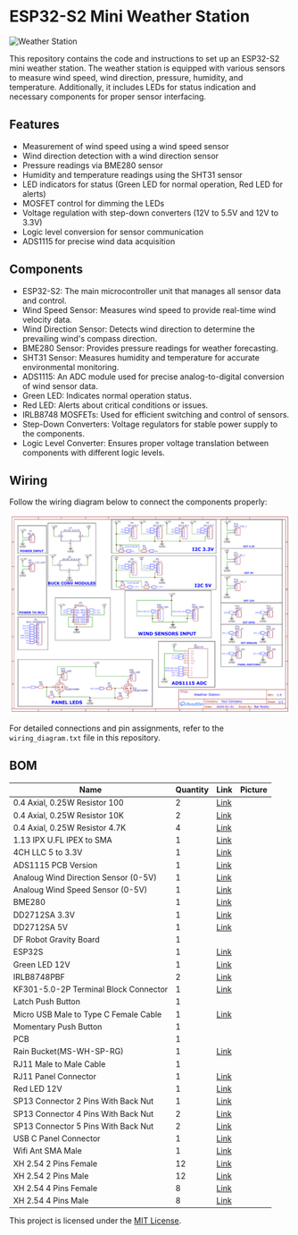 # ESP32-S2 Mini Weather Station

![Weather Station](weather_station.jpg)

This repository contains the code and instructions to set up an ESP32-S2 mini weather station. The weather station is equipped with various sensors to measure wind speed, wind direction, pressure, humidity, and temperature. Additionally, it includes LEDs for status indication and necessary components for proper sensor interfacing.

## Features

- Measurement of wind speed using a wind speed sensor
- Wind direction detection with a wind direction sensor
- Pressure readings via BME280 sensor
- Humidity and temperature readings using the SHT31 sensor
- LED indicators for status (Green LED for normal operation, Red LED for alerts)
- MOSFET control for dimming the LEDs
- Voltage regulation with step-down converters (12V to 5.5V and 12V to 3.3V)
- Logic level conversion for sensor communication
- ADS1115 for precise wind data acquisition

## Components

- ESP32-S2: The main microcontroller unit that manages all sensor data and control.
- Wind Speed Sensor: Measures wind speed to provide real-time wind velocity data.
- Wind Direction Sensor: Detects wind direction to determine the prevailing wind's compass direction.
- BME280 Sensor: Provides pressure readings for weather forecasting.
- SHT31 Sensor: Measures humidity and temperature for accurate environmental monitoring.
- ADS1115: An ADC module used for precise analog-to-digital conversion of wind sensor data.
- Green LED: Indicates normal operation status.
- Red LED: Alerts about critical conditions or issues.
- IRLB8748 MOSFETs: Used for efficient switching and control of sensors.
- Step-Down Converters: Voltage regulators for stable power supply to the components.
- Logic Level Converter: Ensures proper voltage translation between components with different logic levels.

## Wiring

Follow the wiring diagram below to connect the components properly:

![Wiring Diagram](wiring_diagram.png)



For detailed connections and pin assignments, refer to the `wiring_diagram.txt` file in this repository.

## BOM

| Name                                         | Quantity | Link                                                                                                                      | Picture |
|----------------------------------------------|----------|---------------------------------------------------------------------------------------------------------------------------|---------|
| 0.4 Axial, 0.25W Resistor 100               | 2        | [Link](https://www.aliexpress.com/item/1005006027365448.html?spm=a2g0o.order_list.order_list_main.658.3d44586ajupSXF) |         |
| 0.4 Axial, 0.25W Resistor 10K               | 2        | [Link](https://www.aliexpress.com/item/1005006027365448.html?spm=a2g0o.order_list.order_list_main.658.3d44586ajupSXF) |         |
| 0.4 Axial, 0.25W Resistor 4.7K              | 4        | [Link](https://www.aliexpress.com/item/1005006027365448.html?spm=a2g0o.order_list.order_list_main.658.3d44586ajupSXF) |         |
| 1.13 IPX U.FL IPEX to SMA                   | 1        | [Link](https://www.aliexpress.com/item/1005003637068635.html?spm=a2g0o.order_list.order_list_main.1553.3d44586ajupSXF) |         |
| 4CH LLC 5 to 3.3V                           | 1        | [Link](https://www.aliexpress.com/item/4000552920569.html?spm=a2g0o.order_list.order_list_main.1805.3d44586ajupSXF) |         |
| ADS1115 PCB Version                         | 1        | [Link](https://www.aliexpress.com/item/32817162654.html?spm=a2g0o.order_list.order_list_main.626.3d44586ajupSXF)    |         |
| Analoug Wind Direction Sensor (0-5V)        | 1        | [Link](https://www.aliexpress.com/item/1005004770322638.html?spm=a2g0o.order_list.order_list_main.1386.3d44586ajupSXF) |         |
| Analoug Wind Speed Sensor (0-5V)            | 1        | [Link](https://www.aliexpress.com/item/1005004770322638.html?spm=a2g0o.order_list.order_list_main.1386.3d44586ajupSXF) |         |
| BME280                                       | 1        | [Link](https://www.aliexpress.com/item/32862445164.html?spm=a2g0o.order_list.order_list_main.1366.3d44586ajupSXF)    |         |
| DD2712SA 3.3V                               | 1        | [Link](https://www.aliexpress.com/item/32949929824.html?spm=a2g0o.order_list.order_list_main.1698.3d44586ajupSXF)  |         |
| DD2712SA 5V                                 | 1        | [Link](https://www.aliexpress.com/item/32949929824.html?spm=a2g0o.order_list.order_list_main.1698.3d44586ajupSXF)  |         |
| DF Robot Gravity Board                      | 1        |                                                                                                                           |         |
| ESP32S                                       | 1        | [Link](https://www.aliexpress.com/item/1005005398604818.html?spm=a2g0o.order_list.order_list_main.1512.3d44586ajupSXF) |         |
| Green LED 12V                               | 1        | [Link](https://www.aliexpress.com/item/1005003482664110.html?spm=a2g0o.order_list.order_list_main.1316.3d44586ajupSXF) |         |
| IRLB8748PBF                                 | 2        | [Link](https://www.aliexpress.com/item/4000741527444.html?spm=a2g0o.order_list.order_list_main.1351.3d44586ajupSXF) |         |
| KF301-5.0-2P Terminal Block Connector       | 1        | [Link](https://www.aliexpress.com/item/1005003373535370.html?spm=a2g0o.order_list.order_list_main.1331.3d44586ajupSXF) |         |
| Latch Push Button                           | 1        |                                                                                                                           |         |
| Micro USB Male to Type C Female Cable       | 1        | [Link](https://www.aliexpress.com/item/1005005243863950.html?spm=a2g0o.order_list.order_list_main.488.3d44586ajupSXF) |         |
| Momentary Push Button                       | 1        |                                                                                                                           |         |
| PCB                                          | 1        |                                                                                                                           |         |
| Rain Bucket(MS-WH-SP-RG)                    | 1        | [Link](https://www.aliexpress.com/item/2026877912.html?spm=a2g0o.order_list.order_list_main.451.3d44586ajupSXF)    |         |
| RJ11 Male to Male Cable                     | 1        |                                                                                                                           |         |
| RJ11 Panel Connector                        | 1        | [Link](https://www.aliexpress.com/item/1005002946551051.html?spm=a2g0o.order_list.order_list_main.578.3d44586ajupSXF) |         |
| Red LED 12V                                 | 1        | [Link](https://www.aliexpress.com/item/1005003482664110.html?spm=a2g0o.order_list.order_list_main.1316.3d44586ajupSXF) |         |
| SP13 Connector 2 Pins With Back Nut         | 1        | [Link](https://www.aliexpress.com/item/1005003180200877.html?spm=a2g0o.order_list.order_list_main.736.3d44586ajupSXF) |         |
| SP13 Connector 4 Pins With Back Nut         | 2        | [Link](https://www.aliexpress.com/item/1005003180200877.html?spm=a2g0o.order_list.order_list_main.736.3d44586ajupSXF) |         |
| SP13 Connector 5 Pins With Back Nut         | 2        | [Link](https://www.aliexpress.com/item/1005003180200877.html?spm=a2g0o.order_list.order_list_main.736.3d44586ajupSXF) |         |
| USB C Panel Connector                       | 1        | [Link](https://www.aliexpress.com/item/1005001290769478.html?spm=a2g0o.order_list.order_list_main.1356.3d44586ajupSXF) |         |
| Wifi Ant SMA Male                            | 1        | [Link](https://www.aliexpress.com/item/1005003496632185.html?spm=a2g0o.order_list.order_list_main.1516.3d44586ajupSXF) |         |
| XH 2.54 2 Pins Female                       | 12       | [Link](https://www.aliexpress.com/item/1005001530994945.html?spm=a2g0o.order_list.order_list_main.697.3d44586ajupSXF) |         |
| XH 2.54 2 Pins Male                         | 12       | [Link](https://www.aliexpress.com/item/1005001530994945.html?spm=a2g0o.order_list.order_list_main.697.3d44586ajupSXF) |         |
| XH 2.54 4 Pins Female                       | 8        | [Link](https://www.aliexpress.com/item/1005001530994945.html?spm=a2g0o.order_list.order_list_main.726.3d44586ajupSXF) |         |
| XH 2.54 4 Pins Male                         | 8        | [Link](https://www.aliexpress.com/item/1005001530994945.html?spm=a2g0o.order_list.order_list_main.726.3d44586ajupSXF) |         |


This project is licensed under the [MIT License](LICENSE).
